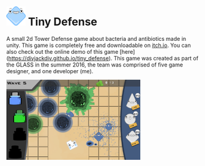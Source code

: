 <div> <h1> <img src="https://raw.githubusercontent.com/divjackdiv/E.Colife/master/The%20Bacteria%20Sim/Assets/textures/icon.png" alt="Tiny Defense" height="50px" width="auto"/> Tiny Defense </h1> </div>

A small 2d Tower Defense game about bacteria and antibiotics made in unity. This game is completely free and downloadable on [itch.io](https://yesa.itch.io/tiny-defense). You can also check out the online demo of this game [here] (https://divjackdiv.github.io/tiny_defense). This game was created as part of the GLASS in the summer 2016, the team was comprised of five game designer, and one developer (me). 

<img src="https://raw.githubusercontent.com/divjackdiv/E.Colife/master/The%20Bacteria%20Sim/Assets/textures/screenshot.png" alt="Tiny Defense" width="350px"/>
